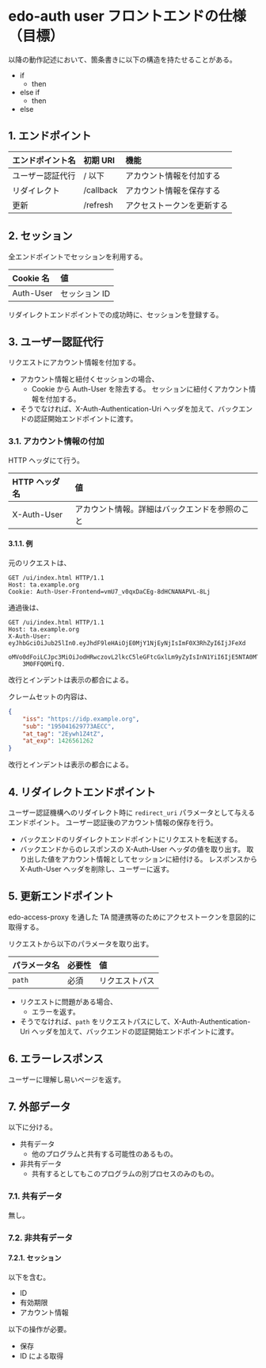 <!--
Copyright 2015 realglobe, Inc.

Licensed under the Apache License, Version 2.0 (the "License");
you may not use this file except in compliance with the License.
You may obtain a copy of the License at

    http://www.apache.org/licenses/LICENSE-2.0

Unless required by applicable law or agreed to in writing, software
distributed under the License is distributed on an "AS IS" BASIS,
WITHOUT WARRANTIES OR CONDITIONS OF ANY KIND, either express or implied.
See the License for the specific language governing permissions and
limitations under the License.
-->


# edo-auth user フロントエンドの仕様（目標）

以降の動作記述において、箇条書きに以下の構造を持たせることがある。

* if
    * then
* else if
    * then
* else


## 1. エンドポイント

|エンドポイント名|初期 URI|機能|
|:--|:--|:--|
|ユーザー認証代行|/ 以下|アカウント情報を付加する|
|リダイレクト|/callback|アカウント情報を保存する|
|更新|/refresh|アクセストークンを更新する|


## 2. セッション

全エンドポイントでセッションを利用する。

|Cookie 名|値|
|:--|:--|
|Auth-User|セッション ID|

リダイレクトエンドポイントでの成功時に、セッションを登録する。


## 3. ユーザー認証代行

リクエストにアカウント情報を付加する。

* アカウント情報と紐付くセッションの場合、
    * Cookie から Auth-User を除去する。
      セッションに紐付くアカウント情報を付加する。
* そうでなければ、X-Auth-Authentication-Uri ヘッダを加えて、バックエンドの認証開始エンドポイントに渡す。


### 3.1. アカウント情報の付加

HTTP ヘッダにて行う。

|HTTP ヘッダ名|値|
|:--|:--|
|X-Auth-User|アカウント情報。詳細はバックエンドを参照のこと|


#### 3.1.1. 例

元のリクエストは、

```http
GET /ui/index.html HTTP/1.1
Host: ta.example.org
Cookie: Auth-User-Frontend=vmU7_v0qxDaCEg-8dHCNANAPVL-8Lj
```

通過後は、

```http
GET /ui/index.html HTTP/1.1
Host: ta.example.org
X-Auth-User: eyJhbGciOiJub25lIn0.eyJhdF9leHAiOjE0MjY1NjEyNjIsImF0X3RhZyI6IjJFeXd
    oMVo0dFoiLCJpc3MiOiJodHRwczovL2lkcC5leGFtcGxlLm9yZyIsInN1YiI6IjE5NTA0MTYyOTc
    3M0FFQ0MifQ.
```

改行とインデントは表示の都合による。

クレームセットの内容は、

```json
{
    "iss": "https://idp.example.org",
    "sub": "195041629773AECC",
    "at_tag": "2Eywh1Z4tZ",
    "at_exp": 1426561262
}
```

改行とインデントは表示の都合による。


## 4. リダイレクトエンドポイント

ユーザー認証機構へのリダイレクト時に `redirect_uri` パラメータとして与えるエンドポイント。
ユーザー認証後のアカウント情報の保存を行う。

* バックエンドのリダイレクトエンドポイントにリクエストを転送する。
* バックエンドからのレスポンスの X-Auth-User ヘッダの値を取り出す。
  取り出した値をアカウント情報としてセッションに紐付ける。
  レスポンスから X-Auth-User ヘッダを削除し、ユーザーに返す。


## 5. 更新エンドポイント

edo-access-proxy を通した TA 間連携等のためにアクセストークンを意図的に取得する。

リクエストから以下のパラメータを取り出す。

|パラメータ名|必要性|値|
|:--|:--|:--|
|`path`|必須|リクエストパス|

* リクエストに問題がある場合、
    * エラーを返す。
* そうでなければ、`path` をリクエストパスにして、X-Auth-Authentication-Uri ヘッダを加えて、バックエンドの認証開始エンドポイントに渡す。


## 6. エラーレスポンス

ユーザーに理解し易いページを返す。


## 7. 外部データ

以下に分ける。

* 共有データ
    * 他のプログラムと共有する可能性のあるもの。
* 非共有データ
    * 共有するとしてもこのプログラムの別プロセスのみのもの。


### 7.1. 共有データ

無し。


### 7.2. 非共有データ


#### 7.2.1. セッション

以下を含む。

* ID
* 有効期限
* アカウント情報

以下の操作が必要。

* 保存
* ID による取得


<!-- 参照 -->
